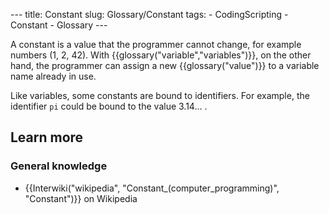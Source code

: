 --- title: Constant slug: Glossary/Constant tags: - CodingScripting - Constant - Glossary ---

A constant is a value that the programmer cannot change, for example numbers (1, 2, 42). With {{glossary("variable","variables")}}, on the other hand, the programmer can assign a new {{glossary("value")}} to a variable name already in use.

Like variables, some constants are bound to identifiers. For example, the identifier `pi` could be bound to the value 3.14... .

Learn more
----------

### General knowledge

-   {{Interwiki("wikipedia", "Constant\_(computer\_programming)", "Constant")}} on Wikipedia
